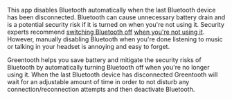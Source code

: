 This app disables Bluetooth automatically when the last Bluetooth device has
been disconnected. Bluetooth can cause unnecessary battery drain and is a
potential security risk if it is turned on when you're not using it. Security
experts recommend [switching Bluetooth off](https://www.webroot.com/us/en/resources/tips-articles/a-review-of-bluetooth-attacks-and-how-to-secure-mobile-workforce-devices) 
 [when you're not using it](https://www.wired.com/story/turn-off-bluetooth-security/).
 However, manually disabling Bluetooth when you're done listening to music or
 talking in your headset is annoying and easy to forget.

Greentooth helps you save battery and mitigate the security risks of Bluetooth
by automatically turning Bluetooth off when you're no longer using it. When the
last Bluetooth device has disconnected Greentooth will wait for an adjustable
amount of time in order to not disturb any connection/reconnection attempts and
then deactivate Bluetooth.
